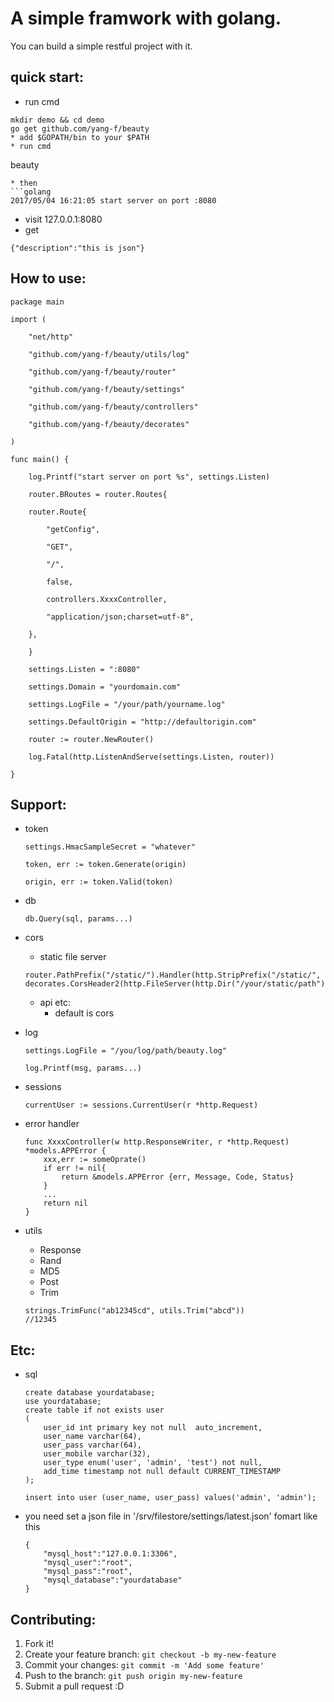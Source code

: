 A simple framwork with golang.
==============================

You can build a simple restful project with it.

quick start:
------------------------------
* run cmd
```
mkdir demo && cd demo
go get github.com/yang-f/beauty
* add $GOPATH/bin to your $PATH
* run cmd
```
beauty
```
* then
```golang
2017/05/04 16:21:05 start server on port :8080
```
* visit 127.0.0.1:8080
* get
```golang
{"description":"this is json"}
```

How to use:
-------------------------------

```golang
package main

import (

    "net/http"

    "github.com/yang-f/beauty/utils/log"

    "github.com/yang-f/beauty/router"

    "github.com/yang-f/beauty/settings"

    "github.com/yang-f/beauty/controllers"

    "github.com/yang-f/beauty/decorates"

)

func main() {

    log.Printf("start server on port %s", settings.Listen)

    router.BRoutes = router.Routes{

	router.Route{

	    "getConfig",

	    "GET",

	    "/",

	    false,

	    controllers.XxxxController,

	    "application/json;charset=utf-8",

	},

    }

    settings.Listen = ":8080"

    settings.Domain = "yourdomain.com"

    settings.LogFile = "/your/path/yourname.log"

    settings.DefaultOrigin = "http://defaultorigin.com"

    router := router.NewRouter()

    log.Fatal(http.ListenAndServe(settings.Listen, router))

}
```

Support:
--------------------------

* token 
    ```golang
    settings.HmacSampleSecret = "whatever"

    token, err := token.Generate(origin)
    
    origin, err := token.Valid(token)
    ```
* db
    ```golang
    db.Query(sql, params...)
    ```
* cors
    * static file server
    ```golang
    router.PathPrefix("/static/").Handler(http.StripPrefix("/static/", decorates.CorsHeader2(http.FileServer(http.Dir("/your/static/path")))))
    ```
    * api etc: 
        * default is cors

* log
    ```golang
    settings.LogFile = "/you/log/path/beauty.log"

    log.Printf(msg, params...)
    ```
* sessions
    ```golang
    currentUser := sessions.CurrentUser(r *http.Request)
    ```
* error handler
    ```golang
    func XxxxController(w http.ResponseWriter, r *http.Request) *models.APPError {
        xxx,err := someOprate()
        if err != nil{
            return &models.APPError {err, Message, Code, Status}
        }
        ...
        return nil
    }
    ```

* utils
    * Response
    * Rand
    * MD5
    * Post
    * Trim
    ```golang
    strings.TrimFunc("ab12345cd", utils.Trim("abcd"))
    //12345
    ```

Etc:
-------------------------------------------------------
    
* sql
    ```golang
    create database yourdatabase;
    use yourdatabase;
    create table if not exists user
    (
        user_id int primary key not null  auto_increment,
        user_name varchar(64),
        user_pass varchar(64),
        user_mobile varchar(32),
        user_type enum('user', 'admin', 'test') not null,
        add_time timestamp not null default CURRENT_TIMESTAMP
    );

    insert into user (user_name, user_pass) values('admin', 'admin');
    ``` 
* you need set a json file in '/srv/filestore/settings/latest.json' fomart like this
    ```golang
    {
        "mysql_host":"127.0.0.1:3306",
        "mysql_user":"root",
        "mysql_pass":"root",
        "mysql_database":"yourdatabase"
    }
    ```


Contributing:
---------------------------------

1. Fork it!
2. Create your feature branch: `git checkout -b my-new-feature`
3. Commit your changes: `git commit -m 'Add some feature'`
4. Push to the branch: `git push origin my-new-feature`
5. Submit a pull request :D
